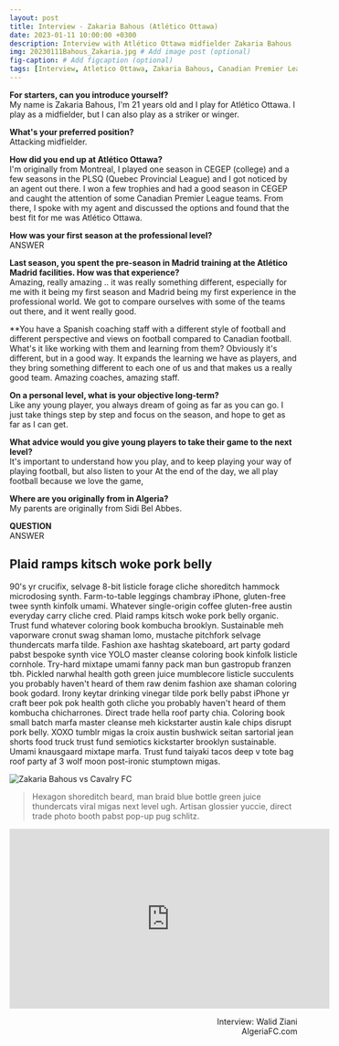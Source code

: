 ```yaml
---
layout: post
title: Interview - Zakaria Bahous (Atlético Ottawa)
date: 2023-01-11 10:00:00 +0300
description: Interview with Atlético Ottawa midfielder Zakaria Bahous 
img: 20230111Bahous_Zakaria.jpg # Add image post (optional)
fig-caption: # Add figcaption (optional)
tags: [Interview, Atletico Ottawa, Zakaria Bahous, Canadian Premier League]
---
```

**For starters, can you introduce yourself?**<br>
My name is Zakaria Bahous, I'm 21 years old and I play for Atlético Ottawa. I play as a midfielder, but I can also play as a striker or winger. 

**What's your preferred position?**<br>
Attacking midfielder.

**How did you end up at Atlético Ottawa?**<br>
I'm originally from Montreal, I played one season in CEGEP (college) and a few seasons in the PLSQ (Quebec Provincial League) and I got noticed by an agent out there. I won a few trophies and had a good season in CEGEP and caught the attention of some Canadian Premier League teams. From there, I spoke with my agent and discussed the options and found that the best fit for me was Atlético Ottawa.

**How was your first season at the professional level?**<br>
ANSWER

**Last season, you spent the pre-season in Madrid training at the Atlético Madrid facilities. How was that experience?**<br>
Amazing, really amazing .. it was really something different, especially for me with it being my first season and Madrid being my first experience in the professional world. We got to compare ourselves with some of the teams out there, and it went really good.

**You have a Spanish coaching staff with a different style of football and different perspective and views on football compared to Canadian football. What's it like working with them and learning from them?
Obviously it's different, but in a good way. It expands the learning we have as players, and they bring something different to each one of us and that makes us a really good team. Amazing coaches, amazing staff.

**On a personal level, what is your objective long-term?**<br>
Like any young player, you always dream of going as far as you can go. I just take things step by step and focus on the season, and hope to get as far as I can get.

**What advice would you give young players to take their game to the next level?**<br>
It's important to understand how you play, and to keep playing your way of playing football, but also listen to your 
At the end of the day, we all play football because we love the game, 

**Where are you originally from in Algeria?**<br>
My parents are originally from Sidi Bel Abbes.

**QUESTION**<br>
ANSWER

## Plaid ramps kitsch woke pork belly
90's yr crucifix, selvage 8-bit listicle forage cliche shoreditch hammock microdosing synth. Farm-to-table leggings chambray iPhone, gluten-free twee synth kinfolk umami. Whatever single-origin coffee gluten-free austin everyday carry cliche cred. Plaid ramps kitsch woke pork belly organic. Trust fund whatever coloring book kombucha brooklyn. Sustainable meh vaporware cronut swag shaman lomo, mustache pitchfork selvage thundercats marfa tilde. Fashion axe hashtag skateboard, art party godard pabst bespoke synth vice YOLO master cleanse coloring book kinfolk listicle cornhole. Try-hard mixtape umami fanny pack man bun gastropub franzen tbh. Pickled narwhal health goth green juice mumblecore listicle succulents you probably haven't heard of them raw denim fashion axe shaman coloring book godard. Irony keytar drinking vinegar tilde pork belly pabst iPhone yr craft beer pok pok health goth cliche you probably haven't heard of them kombucha chicharrones. Direct trade hella roof party chia. Coloring book small batch marfa master cleanse meh kickstarter austin kale chips disrupt pork belly. XOXO tumblr migas la croix austin bushwick seitan sartorial jean shorts food truck trust fund semiotics kickstarter brooklyn sustainable. Umami knausgaard mixtape marfa. Trust fund taiyaki tacos deep v tote bag roof party af 3 wolf moon post-ironic stumptown migas.

![Zakaria Bahous vs Cavalry FC]({{site.baseurl}}/assets/img/20230111Bahous_Zakaria2.png)

>Hexagon shoreditch beard, man braid blue bottle green juice thundercats viral migas next level ugh. Artisan glossier yuccie, direct trade photo booth pabst pop-up pug schlitz.

<p style="text-align:center"><iframe width="560" height="315" src="https://www.youtube.com/embed/tzZd3oavAdw" title="YouTube video player" frameborder="0" allow="accelerometer; autoplay; clipboard-write; encrypted-media; gyroscope; picture-in-picture; web-share" allowfullscreen></iframe></p>

<p style='text-align: right;'>Interview: Walid Ziani<br>
AlgeriaFC.com </p>
